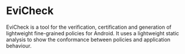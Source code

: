 # EviCheck
EviCheck is a tool for the verification, certification and generation of lightweight fine-grained policies for Android. It uses a lightweight static analysis to show the conformance between policies and application behaviour.
